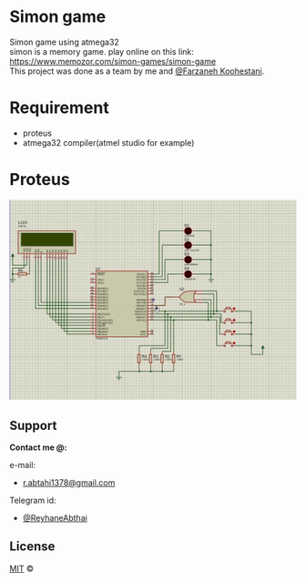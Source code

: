 # Simon game
Simon game using atmega32  
simon is a memory game. play online on this link: https://www.memozor.com/simon-games/simon-game    
This project was done as a team by me and [@Farzaneh Koohestani](https://github.com/fark00).  
# Requirement  
* proteus
* atmega32 compiler(atmel studio for example)
# Proteus
![see example picture here](example.png)  
## Support

**Contact me @:**

e-mail:

* r.abtahi1378@gmail.com

Telegram id:

* [@ReyhaneAbthai](https://t.me/ReyhaneAbtahi)

## License
[MIT](https://github.com/fark00/Serial-Transmitter-Receiver/blob/master/LICENSE)
&#0169; 

